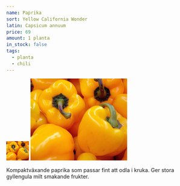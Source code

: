 ```yaml
---
name: Paprika
sort: Yellow California Wonder
latin: Capsicum annuum
price: 69
amount: 1 planta
in_stock: false
tags:
  - planta
  - chili
---
```


<img src="/img/plant-paprika-yellow-california-wonder.jpg" width="60" data-srcset="1x, 1.5x, 2x" alt="Paprika Yellow California Wonder" class="thumb">
<img src="/img/plant-paprika-yellow-california-wonder.jpg" width="256" data-srcset="1x, 1.5x, 2x" alt="Paprika Yellow California Wonder">

Kompaktväxande paprika som passar fint att odla i kruka. Ger stora gyllengula milt smakande frukter.
